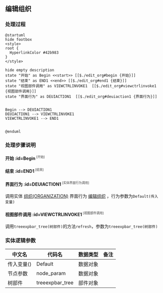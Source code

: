 ## 编辑组织 <!-- {docsify-ignore-all} -->

   

### 处理过程

```plantuml
@startuml
hide footbox
<style>
root {
  HyperlinkColor #42b983
}
</style>

hide empty description
state "开始" as Begin <<start>> [[$./edit_org#begin {开始}]]
state "结束" as END1 <<end>> [[$./edit_org#end1 {结束}]]
state "视图部件调用" as VIEWCTRLINVOKE1  [[$./edit_org#viewctrlinvoke1 {视图部件调用}]]
state "界面行为" as DEUIACTION1  [[$./edit_org#deuiaction1 {界面行为}]]


Begin --> DEUIACTION1
DEUIACTION1 --> VIEWCTRLINVOKE1
VIEWCTRLINVOKE1 --> END1


@enduml
```


### 处理步骤说明

#### 开始 :id=Begin<sup class="footnote-symbol"> <font color=gray size=1>[开始]</font></sup>




#### 结束 :id=END1<sup class="footnote-symbol"> <font color=gray size=1>[结束]</font></sup>




#### 界面行为 :id=DEUIACTION1<sup class="footnote-symbol"> <font color=gray size=1>[实体界面行为调用]</font></sup>



调用实体 [组织(ORGANIZATION)](module/Base/organization.md) 界面行为 [编辑组织](module/Base/organization#界面行为) ，行为参数为`Default(传入变量)`

#### 视图部件调用 :id=VIEWCTRLINVOKE1<sup class="footnote-symbol"> <font color=gray size=1>[视图部件调用]</font></sup>



调用`treeexpbar_tree(树部件)`的方法`refresh`，参数为`treeexpbar_tree(树部件)`


### 实体逻辑参数

|    中文名   |    代码名    |  数据类型      |备注 |
| --------| --------| --------  | --------   |
|传入变量(<i class="fa fa-check"/></i>)|Default|数据对象||
|节点参数|node_param|数据对象||
|树部件|treeexpbar_tree|部件对象||
